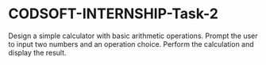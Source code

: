 # CODSOFT-INTERNSHIP-Task-2
Design a simple calculator with basic arithmetic operations.
Prompt the user to input two numbers and an operation choice.
Perform the calculation and display the result.
